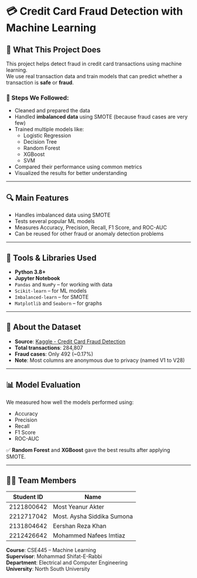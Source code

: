 # 💳 Credit Card Fraud Detection with Machine Learning



## 📌 What This Project Does

This project helps detect fraud in credit card transactions using machine learning.  
We use real transaction data and train models that can predict whether a transaction is **safe** or **fraud**.

### 🔧 Steps We Followed:
- Cleaned and prepared the data  
- Handled **imbalanced data** using SMOTE (because fraud cases are very few)  
- Trained multiple models like:
  - Logistic Regression  
  - Decision Tree  
  - Random Forest  
  - XGBoost  
  - SVM  
- Compared their performance using common metrics  
- Visualized the results for better understanding

---

## 🔍 Main Features

- Handles imbalanced data using SMOTE  
- Tests several popular ML models  
- Measures Accuracy, Precision, Recall, F1 Score, and ROC-AUC  
- Can be reused for other fraud or anomaly detection problems  

---

## 🧠 Tools & Libraries Used

- **Python 3.8+**
- **Jupyter Notebook**
- `Pandas` and `NumPy` – for working with data  
- `Scikit-learn` – for ML models  
- `Imbalanced-learn` – for SMOTE  
- `Matplotlib` and `Seaborn` – for graphs  

---

## 📁 About the Dataset

- **Source**: [Kaggle - Credit Card Fraud Detection](https://www.kaggle.com/datasets/mlg-ulb/creditcardfraud)  
- **Total transactions**: 284,807  
- **Fraud cases**: Only 492 (~0.17%)  
- **Note**: Most columns are anonymous due to privacy (named V1 to V28)

---

## 📊 Model Evaluation

We measured how well the models performed using:
- Accuracy  
- Precision  
- Recall  
- F1 Score  
- ROC-AUC  

✅ **Random Forest** and **XGBoost** gave the best results after applying SMOTE.

---

## 👨‍💻 Team Members

| Student ID     | Name                          |
|----------------|-------------------------------|
| 2121800642     | Most Yeanur Akter             |
| 2212717042     | Most. Aysha Siddika Sumona    |
| 2131804642     | Eershan Reza Khan             |
| 2212426642     | Mohammed Nafees Imtiaz        |

**Course**: CSE445 – Machine Learning  
**Supervisor**: Mohammad Shifat-E-Rabbi  
**Department**: Electrical and Computer Engineering  
**University**: North South University  


